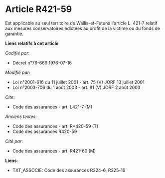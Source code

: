 # Article R421-59

Est applicable au seul territoire de Wallis-et-Futuna l'article L. 421-7 relatif aux mesures conservatoires édictées au
profit de la victime ou du fonds de garantie.

**Liens relatifs à cet article**

_Codifié par_:

  - Décret n°76-666 1976-07-16

_Modifié par_:

  - Loi n°2001-616 du 11 juillet 2001 - art. 75 (V) JORF 13 juillet 2001
  - Loi n°2003-706 du 1 août 2003 - art. 81 (V) JORF 2 août 2003

_Cite_:

  - Code des assurances - art. L421-7 (M)

_Anciens textes_:

  - Code des assurances - art. R*420-59 (T)
  - Code des assurances R420-59

_Cité par_:

  - Code des assurances - art. R421-60 (M)

**Liens**:

  - TXT_ASSOCIE: Code des assurances R324-6, R325-16
